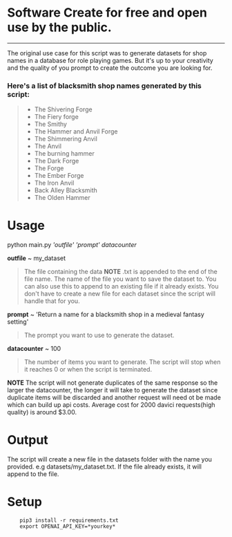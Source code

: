 # Software Create for free and open use by the public.
-----------------------------------------------------
The original use case for this script was to generate
datasets for shop names in a database for role playing games.
But it's up to your creativity and the quality of you 
prompt to create the outcome you are looking for.

### Here's a list of blacksmith shop names generated by this script:
   
> - The Shivering Forge
> - The Fiery forge
> - The Smithy
> - The Hammer and Anvil Forge
> - The Shimmering Anvil
> - The Anvil
> - The burning hammer
> - The Dark Forge
> - The Forge
> - The Ember Forge
> - The Iron Anvil
> - Back Alley Blacksmith
> - The Olden Hammer

# Usage

python main.py *'outfile'* *'prompt'* *datacounter*

**outfile** ~ my_dataset
> The file containing the data
**NOTE** .txt is appended to the end of the file name.
The name of the file you want to save the dataset to.
You can also use this to append to an existing file if it already exists.
You don't have to create a new file for each dataset since the script will
handle that for you.

**prompt** ~ 'Return a name for a blacksmith shop in a medieval fantasy setting'
> The prompt you want to use to generate the dataset.

**datacounter** ~ 100
> The number of items you want to generate.
The script will stop when it reaches 0 or when the script is terminated.

**NOTE** The script will not generate duplicates of the same response
so the larger the datacounter, the longer it will take to generate the dataset
since duplicate items will be discarded and another request will need ot be 
made which can build up api costs. Average cost for 2000 davici 
requests(high quality) is around $3.00.

# Output

The script will create a new file in the datasets folder with the name you provided.
e.g datasets/my_dataset.txt. If the file already exists, it will append to the file.

# Setup

        pip3 install -r requirements.txt
        export OPENAI_API_KEY=*yourkey*
